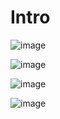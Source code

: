 # Intro

![image](https://github.com/C191068/Ali_n_controller/assets/89090776/66a2850f-14c2-4d41-963d-d622546370f2)

![image](https://github.com/C191068/Ali_n_controller/assets/89090776/7bea543b-549f-4d93-b4ab-c18b980b4a69)

![image](https://github.com/C191068/Ali_n_controller/assets/89090776/21ad7879-ba1d-4c4f-b7e7-82eba5434798)

![image](https://github.com/C191068/Ali_n_controller/assets/89090776/068d24e4-ddb2-4c48-a8af-79c9244240fa)


